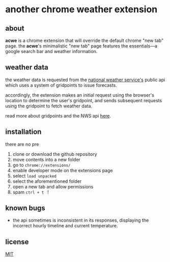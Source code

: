 # another chrome weather extension

## about

**acwe** is a chrome extension that will override the default chrome "new tab" page. the **acwe**'s minimalistic  "new tab" page features the essentials—a google search bar and weather information.

## weather data

the weather data is requested from the  [national weather service's](https://www.weather.gov) public api which uses a system of gridpoints to issue forecasts. 

accordingly, the extension makes an initial request using the browser's location to determine the user's gridpoint, and sends subsequent requests using the gridpoint to fetch weather data.

read more about gridpoints and the NWS api [here](https://weather-gov.github.io/api/gridpoints).

## installation
there are no pre

 1. clone or download the github repository
 2. move contents into a new folder
 3. go to `chrome://extensions/`
 4. enable developer mode on the extensions page
 5. select `load unpacked`
 6. select the aforementioned folder
 7. open a new tab and allow permissions
 8. spam `ctrl + t ` !

## known bugs

 - the api sometimes is inconsistent in its responses, displaying the incorrect hourly timeline and current temperature.

## license
[MIT](https://choosealicense.com/licenses/mit/)
